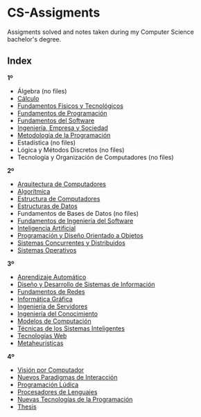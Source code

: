# CS-Assigments
Assigments solved and notes taken during my Computer Science bachelor's degree.

## Index
**1º**
  * Álgebra (no files)
  * [Cálculo](1GII/CA)
  * [Fundamentos Físicos y Tecnológicos](1GII/FFT)
  * [Fundamentos de Programación](1GII/FP)
  * [Fundamentos del Software](1GII/FS)
  * [Ingeniería, Empresa y Sociedad](1GII/IES)
  * [Metodología de la Programación](1GII/MP)
  * Estadística (no files)
  * Lógica y Métodos Discretos (no files)
  * Tecnología y Organización de Computadores (no files)

**2º**
  * [Arquitectura de Computadores](2GII/AC)
  * [Algorítmica](2GII/AL)
  * [Estructura de Computadores](2GII/EC)
  * [Estructuras de Datos](2GII/ED)
  * Fundamentos de Bases de Datos (no files)
  * [Fundamentos de Ingeniería del Software](2GII/FIS)
  * [Inteligencia Artificial](2GII/IA)
  * [Programación y Diseño Orientado a Objetos](2GII/PDOO)
  * [Sistemas Concurrentes y Distribuidos](2GII/SCD)
  * [Sistemas Operativos](2GII/SO)

**3º**
  * [Aprendizaje Automático](3GII/AA)
  * [Diseño y Desarrollo de Sistemas de Información](3GII/DDSI)
  * [Fundamentos de Redes](3GII/FR)
  * [Informática Gráfica](3GII/IG)   
  * [Ingeniería de Servidores](3GII/ISE)
  * [Ingeniería del Conocimiento](3GII/IC)
  * [Modelos de Computación](3GII/MC)
  * [Técnicas de los Sistemas Inteligentes](3GII/TSI)
  * [Tecnologías Web](3GII/TW)  
  * [Metaheurísticas](3GII/MH)

**4º**
  * [Visión por Computador](4GII/VC)
  * [Nuevos Paradigmas de Interacción](4GII/NPI)
  * [Programación Lúdica](4GII/PLD)
  * [Procesadores de Lenguajes](4GII/PL)
  * [Nuevas Tecnologías de la Programación](4GII/NTP)
  * [Thesis](https://github.com/IgnacioVellido/VGDL-to-HTN-Parser)
